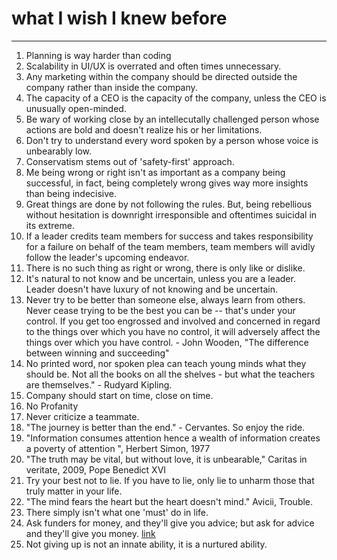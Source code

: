 # what I wish I knew before

--- 

1. Planning is way harder than coding
2. Scalability in UI/UX is overrated and often times unnecessary. 
3. Any marketing within the company should be directed outside the company rather than inside the company.
4. The capacity of a CEO is the capacity of the company, unless the CEO is unusually open-minded. 
5. Be wary of working close by an intellecutally challenged person whose actions are bold and doesn't realize his or her limitations.
6. Don't try to understand every word spoken by a person whose voice is unbearably low. 
7. Conservatism stems out of 'safety-first' approach.
8. Me being wrong or right isn't as important as a company being successful, in fact, being completely wrong gives way more insights than being indecisive.
9. Great things are done by not following the rules. But, being rebellious without hesitation is downright irresponsible and oftentimes suicidal in its extreme. 
10. If a leader credits team members for success and takes responsibility for a failure on behalf of the team members, team members will avidly follow the leader's upcoming endeavor.
11. There is no such thing as right or wrong, there is only like or dislike. 
12. It's natural to not know and be uncertain, unless you are a leader. Leader doesn't have luxury of not knowing and be uncertain.
13. Never try to be better than someone else, always learn from others. Never cease trying to be the best you can be -- that's under your control. If you get too engrossed and involved and concerned in regard to the things over which you have no control, it will adversely affect the things over which you have control. - John Wooden, "The difference between winning and succeeding"
14. No printed word, nor spoken plea can teach young minds what they should be. Not all the books on all the shelves - but what the teachers are themselves." - Rudyard Kipling.
15. Company should start on time, close on time.
16. No Profanity 
17. Never criticize a teammate. 
18. "The journey is better than the end." - Cervantes. So enjoy the ride.
19. "Information consumes attention hence a wealth of information creates a poverty of attention ", Herbert Simon, 1977
20. "The truth may be vital, but without love, it is unbearable," Caritas in veritate, 2009, Pope Benedict XVI
21. Try your best not to lie. If you have to lie, only lie to unharm those that truly matter in your life.
22. "The mind fears the heart but the heart doesn't mind." Avicii, Trouble.
23. There simply isn't what one 'must' do in life.
24. Ask funders for money, and they'll give you advice; but ask for advice and they'll give you money. [link](https://kk.org/thetechnium/103-bits-of-advice-i-wish-i-had-known/)
25. Not giving up is not an innate ability, it is a nurtured ability.
